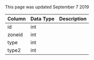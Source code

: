 This page was updated September 7 2019

| Column | Data Type | Description |
| ------ | --------- | ----------- |
| id     | int       |             |
| zoneid | int       |             |
| type   | int       |             |
| type2  | int       |             |